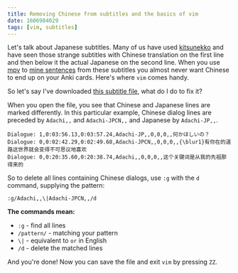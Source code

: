 ```yaml
---
title: Removing Chinese from subtitles and the basics of vim
date: 1606984029
tags: [vim, subtitles]
---
```


Let's talk about Japanese subtitles. Many of us have used [kitsunekko](https://kitsunekko.net/dirlist.php?dir=subtitles/japanese/&sort=date&order=desc)
and have seen those strange subtitles with Chinese translation on the first line and then below it
the actual Japanese on the second line. When you use [mpv](https://mpv.io/) to
[mine sentences](https://github.com/Ajatt-Tools/mpvacious) from these subtitles
you almost never want Chinese to end up on your Anki cards. Here's where `vim` comes handy.

So let's say I've downloaded
[this subtitle file](https://kitsunekko.net/subtitles/japanese/Adachi%20to%20Shimamura/[YG][Adachi%20to%20Shimamura][08][1080P%20HEVC-10bit%20AAC].ass),
what do I do to fix it?

When you open the file, you see that Chinese and Japanese lines are marked differently.
In this particular example, Chinese dialog lines are preceded by `Adachi,,` and `Adachi-JPCN,,`
and Japanese by `Adachi-JP,,`.

```
Dialogue: 1,0:03:56.13,0:03:57.24,Adachi-JP,,0,0,0,,何かほしいの？
Dialogue: 0,0:02:42.29,0:02:49.68,Adachi-JPCN,,0,0,0,,{\blur1}有你在的道路这世界就会变得不可思议地喜欢
Dialogue: 0,0:20:35.60,0:20:38.74,Adachi,,0,0,0,,这个关键词是从我的先祖那得来的
```

So to delete all lines containing Chinese dialogs, use `:g` with the `d` command,
supplying the pattern:

```
:g/Adachi,,\|Adachi-JPCN,,/d
```

**The commands mean:**
* `:g` - find all lines
* `/pattern/` - matching your pattern
* `\|` - equivalent to `or` in English
* `/d` - delete the matched lines

And you're done! Now you can save the file and exit `vim` by pressing `ZZ`.
